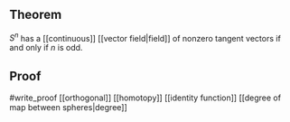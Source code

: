 ## Theorem
$S^n$ has a [[continuous]] [[vector field|field]] of nonzero tangent vectors if and only if $n$ is odd.
## Proof
#write_proof [[orthogonal]] [[homotopy]] [[identity function]] [[degree of map between spheres|degree]]